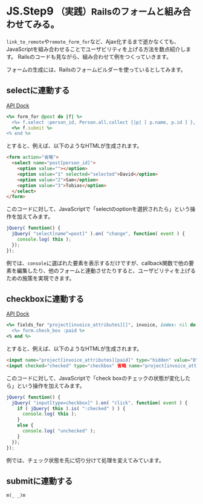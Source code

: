 JS.Step9 <small>（実践）Railsのフォームと組み合わせてみる。</small>
==========================================================

`link_to_remote`や`remote_form_for`など、Ajax化するまで逝かなくても、JavaScriptを組み合わせることでユーザビリティを上げる方法を数点紹介します。
Railsのコードも見ながら、組み合わせて例をつくっていきます。

フォームの生成には、Railsのフォームビルダーを使っているとしてみます。

selectに連動する
------------------------------------------------------------
[API Dock]( http://apidock.com/rails/ActionView/Helpers/FormBuilder/select )

```ruby
<%= form_for @post do |f| %>
  <%= f.select :person_id, Person.all.collect {|p| [ p.name, p.id ] }, { include_blank: true }) %>
  <%= f.submit %>
<% end %>
```

とすると、例えば、以下のようなHTMLが生成されます。

```html
<form action="省略">
  <select name="post[person_id]">
    <option value=""></option>
    <option value="1" selected="selected">David</option>
    <option value="2">Sam</option>
    <option value="3">Tobias</option>
  </select>
</form>
```

このコードに対して、JavaScriptで「selectのoptionを選択されたら」という操作を加えてみます。

```js
jQuery( function() {
  jQuery( "select[name^=post]" ).on( "change", function( event ) {
    console.log( this );
  });
});
```

例では、`console`に選ばれた要素を表示するだけですが、callback関数で他の要素を編集したり、他のフォームと連動させたりすると、ユーザビリティを上げるための施策を実現できます。


checkboxに連動する
------------------------------------------------------------
[API Dock]( http://apidock.com/rails/ActionView/Helpers/FormBuilder/check_box )

```ruby
<%= fields_for "project[invoice_attributes][]", invoice, index: nil do |form| %>
  <%= form.check_box :paid %>
<% end %>
```

とすると、例えば、以下のようなHTMLが生成されます。

```html
<input name="project[invoice_attributes][paid]" type="hidden" value="0" />
<input checked="checked" type="checkbox" 省略 name="project[invoice_attributes][paid]" value="1" />
```

このコードに対して、JavaScriptで「check boxのチェックの状態が変化したら」という操作を加えてみます。

```js
jQuery( function() {
  jQuery( "input[type=checkbox]" ).on( "click", function( event ) {
    if ( jQuery( this ).is( ":checked" ) ) {
      console.log( this );
    }
    else {
      console.log( "unchecked" );
    }
  });
});
```

例では、チェック状態を先に切り分けて処理を変えてみています。


submitに連動する
------------------------------------------------------------

`m(_ _)m`

